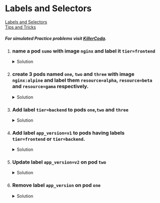 # Labels and Selectors

[Labels and Selectors](https://kubernetes.io/docs/concepts/overview/working-with-objects/labels/)
</br>
[Tips and Tricks](https://github.com/atul-ram/killercoda-scenarios/blob/master/tips_and_tricks.md)

##### For simulated Practice problems visit [KillerCoda](https://killercoda.com/amitk).

1.  ### name a pod `sumo` with image `nginx` and label it `tier=frontend`
    <details><summary>Solution</summary>
      <p>

      ```bash
      k run sumo --image=nginx --labels=tier=frontend
      ```

      --OR--

      ```bash
      # update metadata of pod yaml
      apiVersion: v1
      kind: Pod
      metadata:
        creationTimestamp: null
        labels: # add label
          tier: frontend
        name: sumo
      spec:
        containers:
        - image: nginx
          name: sumo
          resources: {}
        dnsPolicy: ClusterFirst
        restartPolicy: Always
      status: {}
      ```

      verify labels on pods running
      ```bash
        k get po --show-labels
      ```
      </p>
    </details>

1.  ### create 3 pods named `one`, `two` and `three` with image `nginx:alpine` and label them `resource=alpha`, `resource=beta` and `resource=gama` respectively.
    
    <details><summary>Solution</summary>
      <p>

      ```bash
      k run one --image=nginx:alpine --labels=resource=alpha

      k run two --image=nginx:alpine --labels=resource=beta

      k run three --image=nginx:alpine --labels=resource=gama
      ```

      </p>
    </details>

1.  ### Add label `tier=backend` to pods `one`,`two` and `three`
    <details><summary>Solution</summary>
      <p>

      ```bash
      k label pod one two three tier=backend
      ```

      </p>
    </details>

1.  ### Add label `app_version=v1` to pods having labels `tier=frontend` or `tier=backend`.

    <details><summary>Solution</summary>
      <p>

      ```bash
      k label pod -l "tier in (frontend,backend)" app_version=v1
      ```

      </p>
    </details>

1. ### Update label `app_version=v2` on pod `two`

    <details><summary>Solution</summary>
      <p>

      ```bash
      k label pod two app_version=v2 --overwrite
      ```

      </p>
    </details>

1. ### Remove label `app_version` on pod `one`

    <details><summary>Solution</summary>
      <p>

      ```bash
      k label pod one app_version-
      ```

      </p>
    </details>
